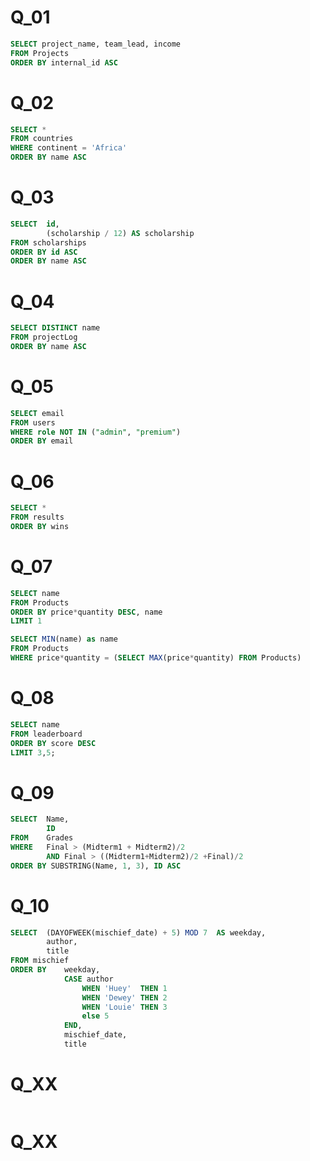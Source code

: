# Q_01
```sql
SELECT project_name, team_lead, income
FROM Projects
ORDER BY internal_id ASC
```

# Q_02
```sql
SELECT * 
FROM countries 
WHERE continent = 'Africa'
ORDER BY name ASC
```

# Q_03
```sql
SELECT  id, 
        (scholarship / 12) AS scholarship 
FROM scholarships
ORDER BY id ASC
ORDER BY name ASC
```

# Q_04
```sql
SELECT DISTINCT name 
FROM projectLog 
ORDER BY name ASC
```

# Q_05
```sql
SELECT email
FROM users
WHERE role NOT IN ("admin", "premium")
ORDER BY email
```

# Q_06
```sql
SELECT *
FROM results
ORDER BY wins
```

# Q_07
```sql
SELECT name
FROM Products
ORDER BY price*quantity DESC, name 
LIMIT 1
```
```sql
SELECT MIN(name) as name
FROM Products
WHERE price*quantity = (SELECT MAX(price*quantity) FROM Products)
```

# Q_08
```sql
SELECT name 
FROM leaderboard 
ORDER BY score DESC 
LIMIT 3,5;
```

# Q_09
```sql
SELECT	Name, 
		ID 
FROM	Grades 
WHERE	Final > (Midterm1 + Midterm2)/2 
		AND Final > ((Midterm1+Midterm2)/2 +Final)/2 
ORDER BY SUBSTRING(Name, 1, 3), ID ASC
```

# Q_10
```sql
SELECT 	(DAYOFWEEK(mischief_date) + 5) MOD 7  AS weekday, 					mischief_date, 
		author, 
		title 
FROM mischief 
ORDER BY 	weekday, 
			CASE author
				WHEN 'Huey'  THEN 1
				WHEN 'Dewey' THEN 2
				WHEN 'Louie' THEN 3
				else 5 
			END,
			mischief_date, 
			title
```

# Q_XX
```sql

```
# Q_XX
```sql

```
